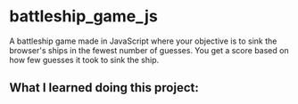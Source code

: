 # battleship_game_js

A battleship game made in JavaScript where your objective is to sink the browser's ships in the fewest number of guesses.
You get a score based on how few guesses it took to sink the ship.

## What I learned doing this project:
